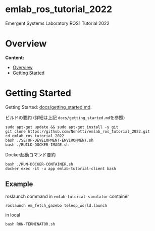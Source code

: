 # emlab_ros_tutorial_2022
Emergent Systems Laboratory ROS1 Tutorial 2022
<!--
# ----------------------------------------------------------------------------------------------------------------------
#
#   Overview
#
# ----------------------------------------------------------------------------------------------------------------------
--->

# Overview <a id="Overview"></a>

**Content:**

* [Overview](#Overview)
* [Getting Started](#Setup)

<!--
# ----------------------------------------------------------------------------------------------------------------------
#
#   Setup
#
# ----------------------------------------------------------------------------------------------------------------------
--->
# Getting Started <a id="Setup"></a>

Getting Started: [docs/getting_started.md](docs/getting_started.md).

ビルドの要約
(詳細は上記 `docs/getting_started.md`を参照)
```
sudo apt-get update && sudo apt-get install -y git 
git clone https://github.com/Nenetti/emlab_ros_tutorial_2022.git
cd emlab_ros_tutorial_2022
bash ./SETUP-DEVELOPMENT-ENVIRONMENT.sh
bash ./BUILD-DOCKER-IMAGE.sh
```

Docker起動コマンド要約
```
bash ./RUN-DOCKER-CONTAINER.sh
docker exec -it -u app emlab-tutorial-client bash
```

<!--
# ----------------------------------------------------------------------------------------------------------------------
#
#   Example
#
# ----------------------------------------------------------------------------------------------------------------------
--->

## Example <a id="Example"></a>

roslaunch command in `emlab-tutorial-simulator` container
```
roslaunch em_fetch_gazebo teleop_world.launch 
```

in local
```
bash RUN-TERMINATOR.sh 
```
